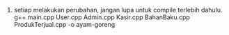 1. setiap melakukan perubahan, jangan lupa untuk compile terlebih dahulu. g++ main.cpp User.cpp Admin.cpp Kasir.cpp BahanBaku.cpp ProdukTerjual.cpp -o ayam-goreng